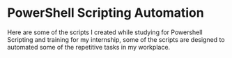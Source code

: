 # PowerShell Scripting Automation

Here are some of the scripts I created while studying for Powershell Scripting and training for my internship, some of the scripts are designed to automated some of the repetitive tasks in my workplace.

